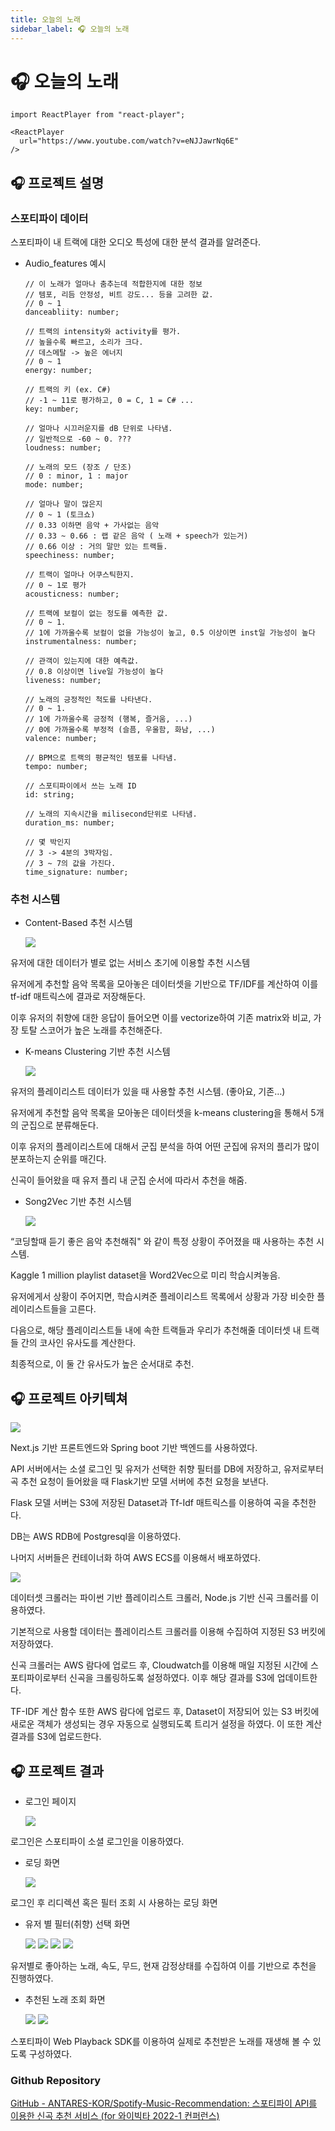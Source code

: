 ```yaml
---
title: 오늘의 노래
sidebar_label: 🎧 오늘의 노래
---
```


# 🎧 오늘의 노래

```mdx-code-block
import ReactPlayer from "react-player";

<ReactPlayer
  url="https://www.youtube.com/watch?v=eNJJawrNq6E"
/>
```

## 🎧 프로젝트 설명

### 스포티파이 데이터

스포티파이 내 트랙에 대한 오디오 특성에 대한 분석 결과를 알려준다.

- Audio_features 예시

  ```tsx
  // 이 노래가 얼마나 춤추는데 적합한지에 대한 정보
  // 템포, 리듬 안정성, 비트 강도... 등을 고려한 값.
  // 0 ~ 1
  danceabliity: number;

  // 트랙의 intensity와 activity를 평가.
  // 높을수록 빠르고, 소리가 크다.
  // 데스메탈 -> 높은 에너지
  // 0 ~ 1
  energy: number;

  // 트랙의 키 (ex. C#)
  // -1 ~ 11로 평가하고, 0 = C, 1 = C# ...
  key: number;

  // 얼마나 시끄러운지를 dB 단위로 나타냄.
  // 일반적으로 -60 ~ 0. ???
  loudness: number;

  // 노래의 모드 (장조 / 단조)
  // 0 : minor, 1 : major
  mode: number;

  // 얼마나 말이 많은지
  // 0 ~ 1 (토크쇼)
  // 0.33 이하면 음악 + 가사없는 음악
  // 0.33 ~ 0.66 : 랩 같은 음악 ( 노래 + speech가 있는거)
  // 0.66 이상 : 거의 말만 있는 트랙들.
  speechiness: number;

  // 트랙이 얼마나 어쿠스틱한지.
  // 0 ~ 1로 평가
  acousticness: number;

  // 트랙에 보컬이 없는 정도를 예측한 값.
  // 0 ~ 1.
  // 1에 가까울수록 보컬이 없을 가능성이 높고, 0.5 이상이면 inst일 가능성이 높다
  instrumentalness: number;

  // 관객이 있는지에 대한 예측값.
  // 0.8 이상이면 live일 가능성이 높다
  liveness: number;

  // 노래의 긍정적인 척도를 나타낸다.
  // 0 ~ 1.
  // 1에 가까울수록 긍정적 (행복, 즐거움, ...)
  // 0에 가까울수록 부정적 (슬픔, 우울함, 화남, ...)
  valence: number;

  // BPM으로 트랙의 평균적인 템포를 나타냄.
  tempo: number;

  // 스포티파이에서 쓰는 노래 ID
  id: string;

  // 노래의 지속시간을 milisecond단위로 나타냄.
  duration_ms: number;

  // 몇 박인지
  // 3 -> 4분의 3박자임.
  // 3 ~ 7의 값을 가진다.
  time_signature: number;
  ```

### 추천 시스템

- Content-Based 추천 시스템

  ![](./assets/todays-song/1.png)

유저에 대한 데이터가 별로 없는 서비스 초기에 이용할 추천 시스템

유저에게 추천할 음악 목록을 모아놓은 데이터셋을 기반으로 TF/IDF를 계산하여 이를 tf-idf 매트릭스에 결과로 저장해둔다.

이후 유저의 취향에 대한 응답이 들어오면 이를 vectorize하여 기존 matrix와 비교, 가장 토탈 스코어가 높은 노래를 추천해준다.

- K-means Clustering 기반 추천 시스템

  ![](./assets/todays-song/2.png)

유저의 플레이리스트 데이터가 있을 때 사용할 추천 시스템. (좋아요, 기존…)

유저에게 추천할 음악 목록을 모아놓은 데이터셋을 k-means clustering을 통해서 5개의 군집으로 분류해둔다.

이후 유저의 플레이리스트에 대해서 군집 분석을 하여 어떤 군집에 유저의 플리가 많이 분포하는지 순위를 매긴다.

신곡이 들어왔을 때 유저 플리 내 군집 순서에 따라서 추천을 해줌.

- Song2Vec 기반 추천 시스템

  ![](./assets/todays-song/3.png)

“코딩할때 듣기 좋은 음악 추천해줘" 와 같이 특정 상황이 주어졌을 때 사용하는 추천 시스템.

Kaggle 1 million playlist dataset을 Word2Vec으로 미리 학습시켜놓음.

유저에게서 상황이 주어지면, 학습시켜준 플레이리스트 목록에서 상황과 가장 비슷한 플레이리스트들을 고른다.

다음으로, 해당 플레이리스트들 내에 속한 트랙들과 우리가 추천해줄 데이터셋 내 트랙들 간의 코사인 유사도를 계산한다.

최종적으로, 이 둘 간 유사도가 높은 순서대로 추천.

## 🎧 프로젝트 아키텍쳐

![](./assets/todays-song/4.png)

Next.js 기반 프론트엔드와 Spring boot 기반 백엔드를 사용하였다.

API 서버에서는 소셜 로그인 및 유저가 선택한 취향 필터를 DB에 저장하고, 유저로부터 곡 추천 요청이 들어왔을 때 Flask기반 모델 서버에 추천 요청을 보낸다.

Flask 모델 서버는 S3에 저장된 Dataset과 Tf-Idf 매트릭스를 이용하여 곡을 추천한다.

DB는 AWS RDB에 Postgresql을 이용하였다.

나머지 서버들은 컨테이너화 하여 AWS ECS를 이용해서 배포하였다.

![](./assets/todays-song/5.png)

데이터셋 크롤러는 파이썬 기반 플레이리스트 크롤러, Node.js 기반 신곡 크롤러를 이용하였다.

기본적으로 사용할 데이터는 플레이리스트 크롤러를 이용해 수집하여 지정된 S3 버킷에 저장하였다.

신곡 크롤러는 AWS 람다에 업로드 후, Cloudwatch를 이용해 매일 지정된 시간에 스포티파이로부터 신곡을 크롤링하도록 설정하였다. 이후 해당 결과를 S3에 업데이트한다.

TF-IDF 계산 함수 또한 AWS 람다에 업로드 후, Dataset이 저장되어 있는 S3 버킷에 새로운 객체가 생성되는 경우 자동으로 실행되도록 트리거 설정을 하였다. 이 또한 계산 결과를 S3에 업로드한다.

## 🎧 프로젝트 결과

- 로그인 페이지

  ![](./assets/todays-song/6.png)

로그인은 스포티파이 소셜 로그인을 이용하였다.

- 로딩 화면

  ![](./assets/todays-song/7.png)

로그인 후 리디렉션 혹은 필터 조회 시 사용하는 로딩 화면

- 유저 별 필터(취향) 선택 화면

  ![](./assets/todays-song/8.png)
  ![](./assets/todays-song/9.png)
  ![](./assets/todays-song/10.png)
  ![](./assets/todays-song/11.png)

유저별로 좋아하는 노래, 속도, 무드, 현재 감정상태를 수집하여 이를 기반으로 추천을 진행하였다.

- 추천된 노래 조회 화면

  ![](./assets/todays-song/12.png)
  ![](./assets/todays-song/13.png)

스포티파이 Web Playback SDK를 이용하여 실제로 추천받은 노래를 재생해 볼 수 있도록 구성하였다.

### Github Repository

[GitHub - ANTARES-KOR/Spotify-Music-Recommendation: 스포티파이 API를 이용한 신곡 추천 서비스 (for 와이빅타 2022-1 컨퍼런스)](https://github.com/ANTARES-KOR/Spotify-Music-Recommendation)
